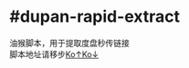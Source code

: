 #dupan-rapid-extract
==================

油猴脚本，用于提取度盘秒传链接<br>
脚本地址请移步[Ko↑Ko↓](https://greasyfork.org/zh-CN/scripts/397324)
